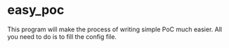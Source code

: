 # easy_poc
This program will make the process of writing simple PoC much easier.
All you need to do is to fill the config file.
